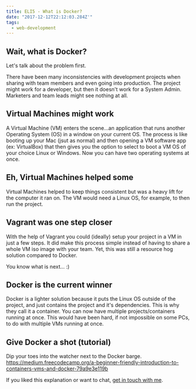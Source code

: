 ```yaml
---
title: ELI5 - What is Docker?
date: "2017-12-12T22:12:03.284Z'"
tags:
  - web-development
---
```


## Wait, what is Docker?

Let's talk about the problem first.

There have been many inconsistencies with development projects when sharing with team members and even going into production. The project might work for a developer, but then it doesn't work for a System Admin. Marketers and team leads might see nothing at all.

## Virtual Machines might work

A Virtual Machine (VM) enters the scene...an application that runs another Operating System (OS) in a window on your current OS. The process is like booting up your Mac (jsut as normal) and then opening a VM software app (ex: VirtualBox) that then gives you the option to select to boot a VM OS of your choice Linux or Windows. Now you can have two operating systems at once.

## Eh, Virtual Machines helped some

Virtual Machines helped to keep things consistent but was a heavy lift for the computer it ran on. The VM would need a Linux OS, for example, to then run the project.

## Vagrant was one step closer

With the help of Vagrant you could (ideally) setup your project in a VM in just a few steps. It did make this process simple instead of having to share a whole VM iso image with your team. Yet, this was still a resource hog solution compared to Docker.

You know what is next... :)

## Docker is the current winner

Docker is a lighter solution because it puts the Linux OS outside of the project, and just contains the project and it's dependencies. This is why they call it a container. You can now have multiple projects/containers running at once. This would have been hard, if not impossible on some PCs, to do with multiple VMs running at once.

## Give Docker a shot (tutorial)

Dip your toes into the watcher next to the Docker barge.
https://medium.freecodecamp.org/a-beginner-friendly-introduction-to-containers-vms-and-docker-79a9e3e119b

If you liked this explanation or want to chat, [get in touch with me](https://twitter.com/Chance_Smith).
